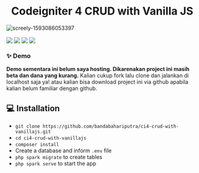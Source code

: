 <h1 align="center">Codeigniter 4 CRUD with Vanilla JS</h1>

![screely-1593086053397](https://user-images.githubusercontent.com/44563107/85717905-31c03680-b718-11ea-998c-738b09da1993.png)

<p align="center">
	
<img align="center" src="http://ForTheBadge.com/images/badges/built-with-love.svg"> <img align="center" src="https://forthebadge.com/images/badges/uses-js.svg"> <img align="center" src="http://ForTheBadge.com/images/badges/makes-people-smile.svg"> <img align="center" src="http://ForTheBadge.com/images/badges/built-by-developers.svg">

</p>

### ✨ Demo
**Demo sementara ini belum saya hosting. Dikarenakan project ini masih beta dan dana yang kurang.** Kalian cukup fork lalu clone dan jalankan di localhost saja ya! atau kalian bisa download project ini via github apabila kalian belum familiar dengan github.

## 💻 Installation
- `git clone https://github.com/bandabahariputra/ci4-crud-with-vanillajs.git`
- `cd ci4-crud-with-vanillajs`
- `composer install`
- Create a database and inform `.env` file
- `php spark migrate` to create tables
- `php spark serve` to start the app
